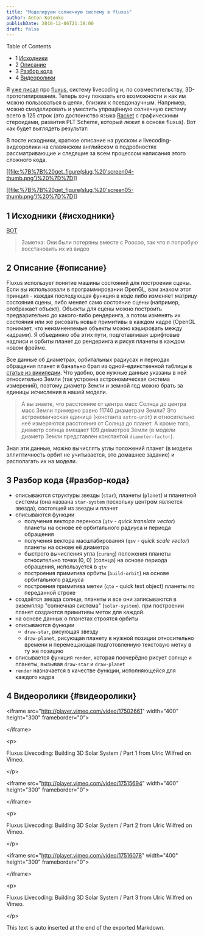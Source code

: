 ```yaml
---
title: "Моделируем солнечную систему в fluxus"
author: Anton Kotenko
publishDate: 2010-12-06T21:38:00
draft: false
---
```


<div class="ox-hugo-toc toc has-section-numbers">

<div class="heading">Table of Contents</div>

- <span class="section-num">1</span> [Исходники](#исходники)
- <span class="section-num">2</span> [Описание](#описание)
- <span class="section-num">3</span> [Разбор кода](#разбор-кода)
- <span class="section-num">4</span> [Видеоролики](#видеоролики)

</div>
<!--endtoc-->

Я [уже писал](?post-about-fluxus) про [fluxus](http://www.pawfal.org/fluxus/), систему livecoding и, по совместительству, 3D-прототипирования. Теперь хочу показать его возможности и как им можно пользоваться в целях, близких к псевдонаучным. Например, можно смоделировать и уместить упрощённую солнечную систему всего в 125 строк (это достоинство языка [Racket](http://racket-lang.org/) с графическими стероидами, развития PLT Scheme, который лежит в основе fluxus). Вот как будет выглядеть результат:

В посте исходники, краткое описание на русском и livecoding-видеоролики на славянском английском в подробностях рассматривающие и следящие за всем процессом написания этого сложного кода.

[[[file:%7B%7B%20get_figure(slug,%20'screen04-thumb.png')%20%7D%7D](%7B%7B%20get_figure(slug,%20'screen04.png')%20%7D%7D)]]

[[[file:%7B%7B%20get_figure(slug,%20'screen05-thumb.png')%20%7D%7D](%7B%7B%20get_figure(slug,%20'screen05.png')%20%7D%7D)]]


## <span class="section-num">1</span> Исходники {#исходники}

[ВОТ](http://paste.pocoo.org/show/301220/)

> Заметка: Они были потеряны вместе с Poocoo, так что я попробую восстановить их из видео


## <span class="section-num">2</span> Описание {#описание}

Fluxus использует понятие машины состояний для построения сцены. Если вы использовали в программировании OpenGL, вам знаком этот принцип - каждая последующая функция в коде либо изменяет матрицу состояния сцены, либо меняет само состояние сцены (например, отображает объект). Объекты для сцены можно построить предварительно до какого-либо рендеринга, а потом изменять их состояния или же рисовать новые примитивы в каждом кадре (OpenGL понимает, что неизмненяемые объекты можно кэшировать между кадрами). Я объединяю оба этих пути, подготавливая шрифтовые надписи и орбиты планет до рендеринга и рисуя планеты в каждом новом фрейме.

Все данные об диаметрах, орбитальных радиусах и периодах обращения планет я банально брал из одной-единственной таблицы в [статье из википедии](http://ru.wikipedia.org/wiki/%D0%9F%D0%BB%D0%B0%D0%BD%D0%B5%D1%82%D0%B0#.D0.A1.D0.BE.D0.BB.D0.BD.D0.B5.D1.87.D0.BD.D0.B0.D1.8F_.D1.81.D0.B8.D1.81.D1.82.D0.B5.D0.BC.D0.B0). Что удобно, все нужные данные указаны в ней относительно Земли (так устроена астрономическая система измерений), поэтому диаметр Земли и земной год можно брать за единицы исчисления в нашей модели.

> А вы знаете, что расстояние от центра масс Солнца до центра масс Земли примерно равно 11740 диаметрам Земли? Это астрономическая единица (константа `astro-unit`) и относительно неё измеряются расстояния от Солнца до планет. А кроме того, диаметр солнца вмещает 109 диаметров Земли (в модели диаметр Земли представлен константой `diameter-factor`).

Зная эти данные, можно вычислять углы положений планет (в модели эллиптичность орбит не учитывается, это домашнее задание) и располагать их на модели.


## <span class="section-num">3</span> Разбор кода {#разбор-кода}

-   описываются структуры звезды (`star`), планеты (`planet`) и планетной системы (она названа `star-system` поскольку центром является звезда), состоящей из звезды и планет
-   описываются функции
    -   получения вектора переноса (`qtv` - _quick translate vector_) планеты на основе её орбитального радиуса и периода обращения
    -   получения вектора масштабирования (`qsv` - _quick scale vector_) планеты на основе её диаметра
    -   быстрого вычисления угла (`curang`) положения планеты относительно точки (0, 0) (солнца) на основе периода обращения, используется в `qtv`
    -   построения примитива орбиты (`build-orbit`) на основе орбитального радиуса
    -   построения примитива метки (`qto` - quick text object) планеты по переданной строке
-   создаётся звезда солнце, планеты и все они записываются в экземпляр "солнечная система" (`solar-system`). при построении планет создаются примитивы меток для каждой.
-   на основе данных о планетах строятся орбиты
-   описываются функции
    -   `draw-star`, рисующая звезду
    -   `draw-planet`, рисующая планету в нужной позиции относительно времени и перемещающая подготовленную текстовую метку в ту же позицию
-   описывается функция `render`, которая поочерёдно рисует солнце и планеты, вызывая `draw-star` и `draw-planet`
-   `render` назначается в качестве функции, исполняющейся для каждого кадра


## <span class="section-num">4</span> Видеоролики {#видеоролики}

<div class="html">

&lt;iframe src="<http://player.vimeo.com/video/17502661>" width="400" height="300" frameborder="0"&gt;

</div>

<div class="html">

&lt;/iframe&gt;

</div>

<div class="html">

&lt;p&gt;

</div>

Fluxus Livecoding: Building 3D Solar System / Part 1 from Ulric Wilfred on Vimeo.

<div class="html">

&lt;/p&gt;

</div>

<div class="html">

&lt;iframe src="<http://player.vimeo.com/video/17515694>" width="400" height="300" frameborder="0"&gt;

</div>

<div class="html">

&lt;/iframe&gt;

</div>

<div class="html">

&lt;p&gt;

</div>

Fluxus Livecoding: Building 3D Solar System / Part 2 from Ulric Wilfred on Vimeo.

<div class="html">

&lt;/p&gt;

</div>

<div class="html">

&lt;iframe src="<http://player.vimeo.com/video/17516078>" width="400" height="300" frameborder="0"&gt;

</div>

<div class="html">

&lt;/iframe&gt;

</div>

<div class="html">

&lt;p&gt;

</div>

Fluxus Livecoding: Building 3D Solar System / Part 3 from Ulric Wilfred on Vimeo.

<div class="html">

&lt;/p&gt;

</div>


This text is auto inserted at the end of the exported Markdown.
